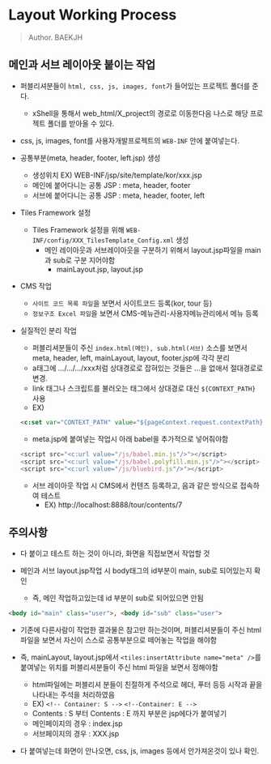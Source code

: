 # Layout Working Process

> Author. BAEKJH

## 메인과 서브 레이아웃 붙이는 작업

- 퍼블리셔분들이 `html, css, js, images, font`가 들어있는 프로젝트 폴더를 준다.
    - xShell을 통해서 web_html/X_project의 경로로 이동한다음 나스로 해당 프로젝트 폴더를 받아올 수 있다.

- css, js, images, font를 사용자개발프로젝트의 `WEB-INF` 안에 붙여넣는다.

- 공통부분(meta, header, footer, left.jsp) 생성
    - 생성위치 EX) WEB-INF/jsp/site/template/kor/xxx.jsp
    - 메인에 붙어다니는 공통 JSP : meta, header, footer
    - 서브에 붙어다니는 공통 JSP : meta, header, footer, left

- Tiles Framework 설정
    - Tiles Framework 설정을 위해 `WEB-INF/config/XXX_TilesTemplate_Config.xml` 생성
        - 메인 레이아웃과 서브레이아웃을 구분하기 위해서 layout.jsp파일을 main과 sub로 구분 지어야함
            - mainLayout.jsp, layout.jsp

- CMS 작업
    - `사이트 코드 목록 파일`을 보면서 사이트코드 등록(kor, tour 등)
    - `정보구조 Excel 파일`을 보면서 CMS-메뉴관리-사용자메뉴관리에서 메뉴 등록

- 실질적인 분리 작업
    - 퍼블리셔분들이 주신 `index.html(메인), sub.html(서브)` 소스를 보면서 meta, header, left, mainLayout, layout, footer.jsp에 각각 분리 
    - a태그에 .../.../.../xxx처럼 상대경로로 잡혀있는 것들은 ...을 없애서 절대경로로 변경.
    - link 태그나 스크립트를 불러오는 태그에서 상대경로 대신 `${CONTEXT_PATH}` 사용
    - EX)
    ```html
    <c:set var="CONTEXT_PATH" value="${pageContext.request.contextPath}" />
    ```

    - meta.jsp에 붙여넣는 작업시 아래 babel을 추가적으로 넣어줘야함

    ```javascript
    <script src="<c:url value="/js/babel.min.js"/>"></script>
    <script src="<c:url value="/js/babel.polyfill.min.js"/>"></script>
    <script src="<c:url value="/js/bluebird.js"/>"></script>
    ```

    - 서브 레이아웃 작업 시 CMS에서 컨텐츠 등록하고, 음과 같은 방식으로 접속하여 테스트
        - EX) http://localhost:8888/tour/contents/7

## 주의사항

- 다 붙이고 테스트 하는 것이 아니라, 화면을 직접보면서 작업할 것 

- 메인과 서브 layout.jsp작업 시 body태그의 id부분이 main, sub로 되어있는지 확인
    - 즉, 메인 작업하고있는데 id 부분이 sub로 되어있으면 안됨

```html 
<body id="main" class="user">, <body id="sub" class="user">
```

- 기존에 다른사람이 작업한 결과물은 참고만 하는것이며, 퍼블리셔분들이 주신 html 파일을 보면서 자신이 스스로 공통부분으로 떼어놓는 작업을 해야함

- 즉, mainLayout, layout.jsp에서 `<tiles:insertAttribute name="meta" />`를 붙여넣는 위치를 퍼블리셔분들이 주신
html 파일을 보면서 정해야함 
    - html파일에는 퍼블리셔 분들이 친절하게 주석으로 헤더, 	푸터 등등 시작과 끝을 나타내는 주석을 처리하였음
    - EX) `<!-- Container: S -->` `<!--Container: E -->`
    - Contents : S 부터 Contents : E 까지 부분은 jsp에다가 붙여넣기 
    - 메인페이지의 경우 : index.jsp
    - 서브페이지의 경우 : XXX.jsp

- 다 붙여넣는데 화면이 안나오면, css, js, images 등에서 안가져온것이 있나 확인.
